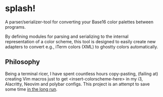 # splash!

A parser/serializer-tool for converting your Base16 color palettes between programs.

By defining modules for parsing and serializing to the internal representation
of a color scheme, this tool is designed to easily create new adapters to
convert e.g., iTerm colors (XML) to ghostty colors automatically.

## Philosophy

Being a terminal ricer, I have spent
countless hours copy-pasting, (failing at) creating Vim macros just to get
\<insert-colorscheme-here\> in my i3, Alacritty, Neovim and polybar configs.
This project is an attempt to save some time [in the long run](https://www.xkcd.com/974/).
